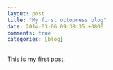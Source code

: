 ```yaml
---
layout: post
title: "My first octopress blog"
date: 2014-03-06 09:38:35 +0800
comments: true
categories: [blog]
---
```


This is my first post.